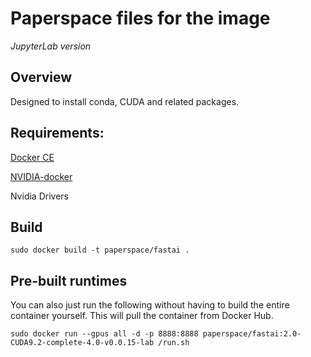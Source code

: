 # Paperspace files for the image

*JupyterLab version*

## Overview

Designed to install conda, CUDA and related packages.

## Requirements:

[Docker CE](https://docs.docker.com/engine/installation/linux/docker-ce/ubuntu/)

[NVIDIA-docker](https://github.com/NVIDIA/nvidia-docker)

Nvidia Drivers


## Build

`sudo docker build -t paperspace/fastai .`

## Pre-built runtimes

You can also just run the following without having to build the entire container yourself. This will pull the container from Docker Hub.

`sudo docker run --gpus all -d -p 8888:8888 paperspace/fastai:2.0-CUDA9.2-complete-4.0-v0.0.15-lab /run.sh`
